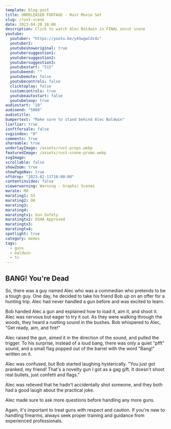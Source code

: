 ```yaml
---
template: blog-post
title: UNRELEASED FOOTAGE - Rust Movie Set
slug: /rust-scene
date: 2023-04-20 16:00
description: Click to watch Alec Baldwin in FINAL uncut scene
youtube:
  youtuber: "https://youtu.be/y4SwgwCdz4c"
  youtuber2: 
  youtubeshoworiginal: true
  youtubersuggestion1: 
  youtubersuggestion2: 
  youtubersuggestion3: 
  youtubestart: "515"
  youtubeend: ""
  youtubemute: false
  youtubecontrols: false
  clicktoplay: false
  customcontrols: true
  youtubeautostart: false
  youtubeloop: true
audiostart: "20"
audioend: "5000"
audiotitle: 
bumpertext: "Make sure to stand behind Alec Baldwin"
liarliar: true
isnftforsale: false
svgzindex: "0"
comments: true
shareable: true
underlayImage: /assets/rust-props.webp
featuredImage: /assets/rust-scene-promo.webp
svgImage: 
scrollable: false
showZoom: true
showPageNav: true
nftdrop: "2023-02-11T10:00:00"
contentinvideo: false
viewerwarning: Warning - Graphic Scenes
marate: MA
marating1: GS
marating2: OA
marating3: 
marating4: 
maratingtx1: Gun Safety
maratingtx2: OSHA Approved
maratingtx3: 
maratingtx4: 
spotlight: true
category: memes
tags:
  - guns
  - baldwin
  - tv
---
```

<!-- <div class="contentinside lake1" style=""> -->
<!-- <img class="" src="/assets/lakemouth.webp" width="100%" style=" z-index:-1; opacity:0;
animation: kariFilter 6s ease-in-out;
animation-delay: 4s;
animation-iteration-count:infinite;
" /> -->


<!-- <div class="bubble bubble-bottom-left" style="position:absolute; width:; top:30%; left:20vw; display:flex; justify-content:center;backdrop-filter: blur(6px);
animation: bubbleBop 9s ease-in;
animation-delay: 6s;
animation-direction: forwards;
animation-iteration-count:1;
opacity:0;
"><span style="font-size:120%; font-weight:bold;"><span style="font-size:160%; font-weight:bold;"></span></div>


<div class="bubble bubble-bottom-right" style="position:absolute; width:50vw; top:50%; right:20vw; display:block; justify-content:center; font-size:110%;backdrop-filter: blur(6px);
animation: bubbleBop1 10s ease-in;
animation-delay:8s;
animation-direction: forwards;
animation-iteration-count:1;
opacity:0;
"><span style="font-weight:bold;"></span></div>
</div> -->

<style>



</style>
<div class="contentbody" style="text-align:left !important; margin-top:0;">

## BANG! You're Dead

So, there was a guy named Alec who was a commedian who pretends to be a tough guy. One day, he decided to take his friend Bob up on an offer for a hunting trip. Alec had never handled a gun before and was excited to learn.

Bob handed Alec a gun and explained how to load it, aim it, and shoot it. Alec was nervous but eager to try it out. As they were walking through the woods, they heard a rustling sound in the bushes. Bob whispered to Alec, "Get ready, aim, and fire!"

Alec raised the gun, aimed it in the direction of the sound, and pulled the trigger. To his surprise, instead of a loud bang, there was only a quiet "pfft" sound, and a small flag popped out of the barrel with the word "Bang!" written on it.

Alec was confused, but Bob started laughing hysterically. "You just got pranked, my friend! That's a novelty gun I got as a gag gift. It doesn't shoot real bullets, just confetti and flags."

Alec was relieved that he hadn't accidentally shot someone, and they both had a good laugh about the practical joke.

Alec made sure to ask more questions before handling any more guns.

Again, it's important to treat guns with respect and caution. If you're new to handling firearms, always seek proper training and guidance from experienced professionals.




</div>